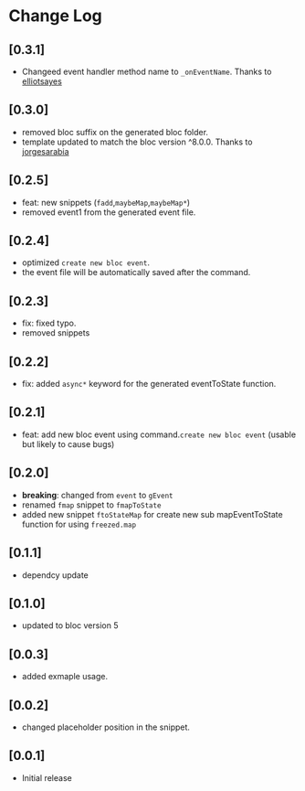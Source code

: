 # Change Log

## [0.3.1]
- Changeed event handler method name to `_onEventName`. Thanks to [elliotsayes](https://github.com/elliotsayes)

## [0.3.0]
- removed bloc suffix on the generated bloc folder.
- template updated to match the bloc version ^8.0.0. Thanks to [jorgesarabia](https://github.com/jorgesarabia)

## [0.2.5]

- feat: new snippets (`fadd`,`maybeMap`,`maybeMap*`)
- removed event1 from the generated event file.

## [0.2.4]

- optimized `create new bloc event`.
- the event file will be automatically saved after the command.

## [0.2.3]

- fix: fixed typo.
- removed snippets

## [0.2.2]

- fix: added `async*` keyword for the generated eventToState function.

## [0.2.1]

- feat: add new bloc event using command.`create new bloc event` (usable but likely to cause bugs)

## [0.2.0]

- **breaking**: changed from `event` to `gEvent`
- renamed `fmap` snippet to `fmapToState`
- added new snippet `ftoStateMap` for create new sub mapEventToState function for using `freezed.map`

## [0.1.1]

- dependcy update

## [0.1.0]

- updated to bloc version 5

## [0.0.3]

- added exmaple usage.

## [0.0.2]

- changed placeholder position in the snippet.

## [0.0.1]

- Initial release
